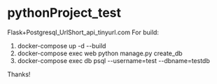 # pythonProject_test
Flask+Postgresql_UrlShort_api_tinyurl.com
For build:
1. docker-compose up -d --build
2. docker-compose exec web python manage.py create_db
3. docker-compose exec db psql --username=test --dbname=testdb

Thanks!
